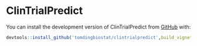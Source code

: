 
<!-- README.md is generated from README.Rmd. Please edit that file -->

# ClinTrialPredict

You can install the development version of ClinTrialPredict from
[GitHub](https://github.com/) with:

``` r
devtools::install_github('tomdingbiostat/clintrialpredict',build_vignettes = TRUE)
```
